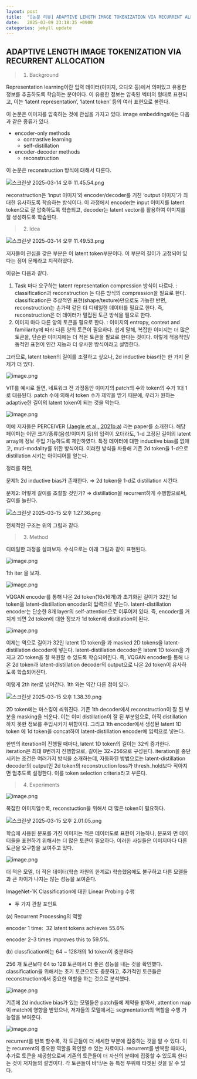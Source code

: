 ```yaml
---
layout: post
title:  "[논문 리뷰] ADAPTIVE LENGTH IMAGE TOKENIZATION VIA RECURRENT ALLOCATION"
date:   2025-03-09 23:18:35 +0900
categories: jekyll update
---
```


## ADAPTIVE LENGTH IMAGE TOKENIZATION VIA RECURRENT ALLOCATION


> 1. Background
> 

Representation learning이란 입력 데이터(이미지, 오디오 등)에서 의미있고 유용한 정보를 추출하도록 학습하는 분야이다. 이 유용한 정보는 압축된 벡터의 형태로 표현되고, 이는 ‘latent representation’, ‘latent token’ 등의 여러 표현으로 불린다.

이 논문은 이미지를 압축하는 것에 관심을 가지고 있다. image embeddings에는 다음과 같은 종류가 있다.

- encoder-only methods
    - contrastive learning
    - self-distillation
- encoder-decoder methods
    - reconstruction

이 논문은 reconstruction 방식에 대해서 다룬다.

![스크린샷 2025-03-14 오후 11.45.54.png](3%209%20%E1%84%82%E1%85%A9%E1%86%AB%E1%84%86%E1%85%AE%E1%86%AB%20%E1%84%85%E1%85%B5%E1%84%87%E1%85%B2%201b1be6cfba2f80e6b3e4f44add042a9f/%E1%84%89%E1%85%B3%E1%84%8F%E1%85%B3%E1%84%85%E1%85%B5%E1%86%AB%E1%84%89%E1%85%A3%E1%86%BA_2025-03-14_%E1%84%8B%E1%85%A9%E1%84%92%E1%85%AE_11.45.54.png)

reconstruction은 ‘input 이미지’와 encoder/decoder를 거친 ‘output 이미지’가 최대한 유사하도록 학습하는 방식이다. 이 과정에서 encoder는 input 이미지를 latent token으로 잘 압축하도록 학습되고, decoder는 latent vector를 활용하여 이미지를 잘 생성하도록 학습된다.

> 2. Idea
> 

![스크린샷 2025-03-14 오후 11.49.53.png](3%209%20%E1%84%82%E1%85%A9%E1%86%AB%E1%84%86%E1%85%AE%E1%86%AB%20%E1%84%85%E1%85%B5%E1%84%87%E1%85%B2%201b1be6cfba2f80e6b3e4f44add042a9f/%E1%84%89%E1%85%B3%E1%84%8F%E1%85%B3%E1%84%85%E1%85%B5%E1%86%AB%E1%84%89%E1%85%A3%E1%86%BA_2025-03-14_%E1%84%8B%E1%85%A9%E1%84%92%E1%85%AE_11.49.53.png)

저자들이 관심을 갖은 부분은 이 latent token부분이다. 이 부분의 길이가 고정되어 있다는 점이 문제라고 지적하였다.

이유는 다음과 같다.

1. Task 마다 요구하는 latent representation compression 방식이 다르다.
: classification과 reconstruction 는 다른 방식의 compression을 필요로 한다. classification은 추상적인 표현(shape/texture)만으로도 가능한 반면, reconstruction는 손가락 같은 더 디테일한 데이터를 필요로 한다. 즉, reconstruction은 더 데이터가 밀집된 토큰 방식을 필요로 한다.
2. 이미지 마다 다른 양의 토큰을 필요로 한다.
: 이미지의 entropy, context and familiarity에 따라 다른 양의 토큰이 필요하다. 쉽게 말해, 복잡한 이미지는 더 많은 토큰을, 단순한 이미지에는 더 적은 토큰을 필요로 한다는 것이다. 이렇게 적응적인/동적인 표현이 인간 지능과 더 유사한 방식이라고 설명한다.

그러므로, latent token의 길이를 조절하고 싶으나, 2d inductive bias라는 한 가지 문제가 더 있다. 

![image.png](3%209%20%E1%84%82%E1%85%A9%E1%86%AB%E1%84%86%E1%85%AE%E1%86%AB%20%E1%84%85%E1%85%B5%E1%84%87%E1%85%B2%201b1be6cfba2f80e6b3e4f44add042a9f/image-1.png)

VIT를 예시로 들면, 네트워크 전 과정동안 이미지의 patch의 수와 token의 수가 1대 1로 대응된다. patch 수에 의해서 token 수가 제약을 받기 때문에, 우리가 원하는 adaptive한 길이의 latent token이 되는 것을 막는다.

![image.png](3%209%20%E1%84%82%E1%85%A9%E1%86%AB%E1%84%86%E1%85%AE%E1%86%AB%20%E1%84%85%E1%85%B5%E1%84%87%E1%85%B2%201b1be6cfba2f80e6b3e4f44add042a9f/image-2.png)

이에 저자들은 PERCEIVER ([Jaegle et al., 2021b;a](https://arxiv.org/abs/2103.03206)) 라는 paper를 소개한다. 해당 페이퍼는 어떤 크기/종류(음성/이미지 등)의 입력이 오더라도, 1-d 고정된 길이의 latent array에 정보 주입 가능하도록 제안하였다. 특정 데이터에 대한 inductive bias를 없애고, muti-modality를 위한 방식이다. 이러한 방식을 차용해 기존 2d token을 1-d으로 distillation 시키는 아이디어를 얻는다.

정리를 하면, 

문제1: 2d inductive bias가 존재한다. ⇒ 2d token을 1-d로 distillation 시킨다.

문제2: 어떻게 길이를 조절할 것인가? ⇒ distillation을 recurrent하게 수행함으로써, 길이를 늘린다.

![스크린샷 2025-03-15 오후 1.27.36.png](3%209%20%E1%84%82%E1%85%A9%E1%86%AB%E1%84%86%E1%85%AE%E1%86%AB%20%E1%84%85%E1%85%B5%E1%84%87%E1%85%B2%201b1be6cfba2f80e6b3e4f44add042a9f/%E1%84%89%E1%85%B3%E1%84%8F%E1%85%B3%E1%84%85%E1%85%B5%E1%86%AB%E1%84%89%E1%85%A3%E1%86%BA_2025-03-15_%E1%84%8B%E1%85%A9%E1%84%92%E1%85%AE_1.27.36.png)

전체적인 구조는 위의 그림과 같다.

> 3. Method
> 

디테일한 과정을 살펴보자. 수식으로는 아래 그림과 같이 표현된다.

![image.png](3%209%20%E1%84%82%E1%85%A9%E1%86%AB%E1%84%86%E1%85%AE%E1%86%AB%20%E1%84%85%E1%85%B5%E1%84%87%E1%85%B2%201b1be6cfba2f80e6b3e4f44add042a9f/image-3.png)

1th iter 을 보자.

![image.png](3%209%20%E1%84%82%E1%85%A9%E1%86%AB%E1%84%86%E1%85%AE%E1%86%AB%20%E1%84%85%E1%85%B5%E1%84%87%E1%85%B2%201b1be6cfba2f80e6b3e4f44add042a9f/image-4.png)

VQGAN encoder를 통해 나온 2d token(16x16개)과 초기화된 길이가 32인 1d token을 latent-distillation encoder의 입력으로 넣는다. latent-distillation encoder는 단순한 8개 layer의 self-attention으로 이루어져 있다. 즉, encoder를 거치게 되면 2d token에 대한 정보가 1d token에 distillation이 된다.

![image.png](3%209%20%E1%84%82%E1%85%A9%E1%86%AB%E1%84%86%E1%85%AE%E1%86%AB%20%E1%84%85%E1%85%B5%E1%84%87%E1%85%B2%201b1be6cfba2f80e6b3e4f44add042a9f/image-5.png)

이제는 역으로 길이가 32인 latent 1D token을 과 masked 2D tokens을 latent-distillation decoder에 넣는다. latent-distillation decoder은 latent 1D token을 가지고 2D token을 잘 복원할 수 있도록 학습되어진다. 즉, VQGAN encoder를 통해 나온 2d token과 latent-distillation decoder의 output으로 나온 2d token이 유사하도록 학습되어진다.

이렇게 2th iter로 넘어간다. 1th 와는 약간 다른 점이 있다.

![스크린샷 2025-03-15 오후 1.38.39.png](3%209%20%E1%84%82%E1%85%A9%E1%86%AB%E1%84%86%E1%85%AE%E1%86%AB%20%E1%84%85%E1%85%B5%E1%84%87%E1%85%B2%201b1be6cfba2f80e6b3e4f44add042a9f/%E1%84%89%E1%85%B3%E1%84%8F%E1%85%B3%E1%84%85%E1%85%B5%E1%86%AB%E1%84%89%E1%85%A3%E1%86%BA_2025-03-15_%E1%84%8B%E1%85%A9%E1%84%92%E1%85%AE_1.38.39.png)

2D token에는 마스킹이 씌워진다. 기존 1th decoder에서 reconstruction이 잘 된 부분을 masking을 씌운다. 이는 이미 distillation이 잘 된 부분임으로, 아직 distillation하지 못한 정보를 주입시키기 위함이다. 그리고 1th encoder에서 생성된 latent 1D token 에 1d token을 concat하여  latent-distillation encoder에 입력으로 넣는다. 

한번의 iteration이 진행될 때마다, latent 1D token의 길이는 32씩 증가한다. iteration은 최대 8번까지 진행함으로, 길이는 32~256으로 구성된다. iteration을 중단시키는 조건은 여러가지 방식을 소개하는데, 자동화된 방법으로는 latent-distillation decoder의 output인 2d token의 reconstruction loss가 thresh_hold보다 작아지면 멈추도록 설정한다. 이를 token selection criteria라고 부른다.

> 4. Experiments
> 

![image.png](3%209%20%E1%84%82%E1%85%A9%E1%86%AB%E1%84%86%E1%85%AE%E1%86%AB%20%E1%84%85%E1%85%B5%E1%84%87%E1%85%B2%201b1be6cfba2f80e6b3e4f44add042a9f/image-6.png)

복잡한 이미지일수록, reconstuction을 위해서 더 많은 token이 필요하다.

![스크린샷 2025-03-15 오후 2.01.05.png](3%209%20%E1%84%82%E1%85%A9%E1%86%AB%E1%84%86%E1%85%AE%E1%86%AB%20%E1%84%85%E1%85%B5%E1%84%87%E1%85%B2%201b1be6cfba2f80e6b3e4f44add042a9f/%E1%84%89%E1%85%B3%E1%84%8F%E1%85%B3%E1%84%85%E1%85%B5%E1%86%AB%E1%84%89%E1%85%A3%E1%86%BA_2025-03-15_%E1%84%8B%E1%85%A9%E1%84%92%E1%85%AE_2.01.05.png)

학습에 사용된 분포를 가진 이미지는 적은 데이터도로 표현이 가능하나, 분포와 먼 데이터들을 표현하기 위해서는 더 많은 토큰이 필요하다. 이러한 사실들은 이미지마다 다른 토큰을 요구함을 보여주고 있다.

![image.png](3%209%20%E1%84%82%E1%85%A9%E1%86%AB%E1%84%86%E1%85%AE%E1%86%AB%20%E1%84%85%E1%85%B5%E1%84%87%E1%85%B2%201b1be6cfba2f80e6b3e4f44add042a9f/image-7.png)

더 적은 모델, 더 적은 데이터(학습 자원의 한계로) 학습했음에도 불구하고 다른 모델들과 큰 차이가 나지는 않는 성능을 보여준다.

 ImageNet-1K Classification에 대한 Linear Probing 수행

- 두 가지 관찰 포인트

(a) Recurrent Processing의 역할

encoder 1 time:  32 latent tokens achieves 55.6%

encoder 2–3 times improves this to 59.5%.    

(b) classfication에는 64 ~ 128개의 1d token이 충분하다

256 개 토큰보다 64 to 128 토큰에서 더 좋은 성능을 내는 것을 확인했다. classification을 위해서는 초기 토큰으로도 충분하고, 추가적인 토큰들은 reconstruction에서 중요한 역할을 하는 것으로 분석했다.

![image.png](3%209%20%E1%84%82%E1%85%A9%E1%86%AB%E1%84%86%E1%85%AE%E1%86%AB%20%E1%84%85%E1%85%B5%E1%84%87%E1%85%B2%201b1be6cfba2f80e6b3e4f44add042a9f/image-8.png)

기존에 2d inductive bias가 있는 모델들은 patch들에 제약을 받아서, attention map이 match에 영향을 받았으나, 저자들의 모델에서는 segmentation의 역할을 수행 가능함을 보여준다.

![image.png](3%209%20%E1%84%82%E1%85%A9%E1%86%AB%E1%84%86%E1%85%AE%E1%86%AB%20%E1%84%85%E1%85%B5%E1%84%87%E1%85%B2%201b1be6cfba2f80e6b3e4f44add042a9f/image-9.png)

recurrent를 반복 할수록, 각 토큰들이 더 세세한 부분에 집중하는 것을 알 수 있다. 이는 recurrent의 중요한 역할을 확인할 수 있는 자료이다. recurrent를 반복할 때마다, 추가로 토큰을 제공함으로써 기존의 토큰들이 더 자신의 분야에 집중할 수 있도록 한다는 것이 저자들의 설명이다. 각 토큰들이 바닥/논 등 특정 부위에 타겟된 것을 알 수 있다.